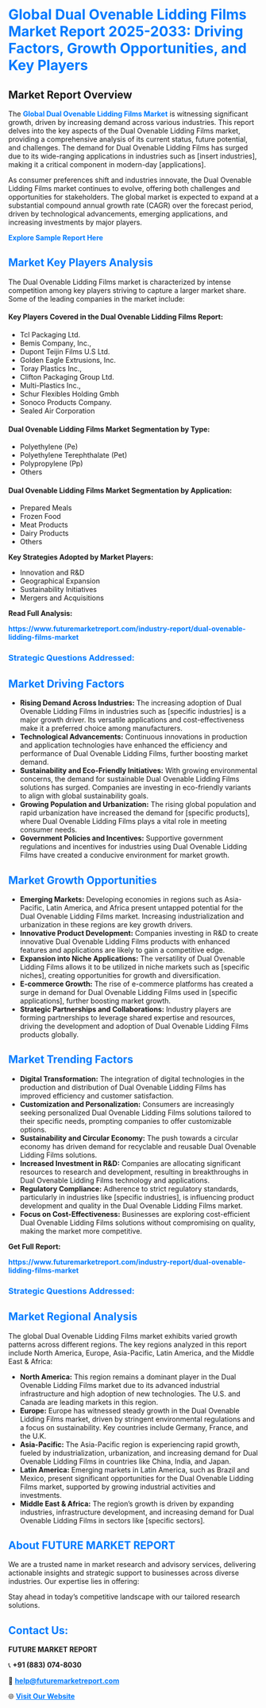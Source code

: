 <h1 style="color: #007BFF;">Global Dual Ovenable Lidding Films Market Report 2025-2033: Driving Factors, Growth Opportunities, and Key Players</h1>

<section id="overview">
<h2>Market Report Overview</h2>
<p>The <a href="https://www.futuremarketreport.com/industry-report/dual-ovenable-lidding-films-market" style="color: #007BFF; text-decoration: none;"><strong>Global Dual Ovenable Lidding Films Market</strong></a> is witnessing significant growth, driven by increasing demand across various industries. This report delves into the key aspects of the Dual Ovenable Lidding Films market, providing a comprehensive analysis of its current status, future potential, and challenges. The demand for Dual Ovenable Lidding Films has surged due to its wide-ranging applications in industries such as [insert industries], making it a critical component in modern-day [applications].</p>
<p>As consumer preferences shift and industries innovate, the Dual Ovenable Lidding Films market continues to evolve, offering both challenges and opportunities for stakeholders. The global market is expected to expand at a substantial compound annual growth rate (CAGR) over the forecast period, driven by technological advancements, emerging applications, and increasing investments by major players.</p>
</section>

<section id="overview">
<p><a href="https://www.futuremarketreport.com/request-sample/reportId=29740" style="color: #007BFF; text-decoration: none;"><strong>Explore Sample Report Here</strong></a></p>
</section>

<section id="key-players">
<h2 style="color: #007BFF;">Market Key Players Analysis</h2>
<p>The Dual Ovenable Lidding Films market is characterized by intense competition among key players striving to capture a larger market share. Some of the leading companies in the market include:</p>
<h4>Key Players Covered in the Dual Ovenable Lidding Films Report:</h4>
<ul><li>Tcl Packaging Ltd.</li><li>Bemis Company, Inc.,</li><li>Dupont Teijin Films U.S Ltd.</li><li>Golden Eagle Extrusions, Inc.</li><li>Toray Plastics Inc.,</li><li>Clifton Packaging Group Ltd.</li><li>Multi-Plastics Inc.,</li><li>Schur Flexibles Holding Gmbh</li><li>Sonoco Products Company.</li><li>Sealed Air Corporation</li></ul>
<h4>Dual Ovenable Lidding Films Market Segmentation by Type:</h4>
<ul><li>Polyethylene (Pe)</li><li>Polyethylene Terephthalate (Pet)</li><li>Polypropylene (Pp)</li><li>Others</li></ul>

<h4>Dual Ovenable Lidding Films Market Segmentation by Application:</h4>
<ul><li>Prepared Meals</li><li>Frozen Food</li><li>Meat Products</li><li>Dairy Products</li><li>Others</li></ul>
<p><strong>Key Strategies Adopted by Market Players:</strong></p>
<ul>
<li>Innovation and R&D</li>
<li>Geographical Expansion</li>
<li>Sustainability Initiatives</li>
<li>Mergers and Acquisitions</li>
</ul>
</section>

<section>
<p><strong>Read Full Analysis: </strong></p><a href="https://www.futuremarketreport.com/industry-report/dual-ovenable-lidding-films-market" style="color: #007BFF; text-decoration: none;"><strong>https://www.futuremarketreport.com/industry-report/dual-ovenable-lidding-films-market</strong></a>
<h3 style="color: #007BFF;">Strategic Questions Addressed:</h3>
</section>

<section id="driving-factors">
<h2 style="color: #007BFF;">Market Driving Factors</h2>
<ul>
<li><strong>Rising Demand Across Industries:</strong> The increasing adoption of Dual Ovenable Lidding Films in industries such as [specific industries] is a major growth driver. Its versatile applications and cost-effectiveness make it a preferred choice among manufacturers.</li>
<li><strong>Technological Advancements:</strong> Continuous innovations in production and application technologies have enhanced the efficiency and performance of Dual Ovenable Lidding Films, further boosting market demand.</li>
<li><strong>Sustainability and Eco-Friendly Initiatives:</strong> With growing environmental concerns, the demand for sustainable Dual Ovenable Lidding Films solutions has surged. Companies are investing in eco-friendly variants to align with global sustainability goals.</li>
<li><strong>Growing Population and Urbanization:</strong> The rising global population and rapid urbanization have increased the demand for [specific products], where Dual Ovenable Lidding Films plays a vital role in meeting consumer needs.</li>
<li><strong>Government Policies and Incentives:</strong> Supportive government regulations and incentives for industries using Dual Ovenable Lidding Films have created a conducive environment for market growth.</li>
</ul>
</section>

<section id="growth-opportunities">
<h2 style="color: #007BFF;">Market Growth Opportunities</h2>
<ul>
<li><strong>Emerging Markets:</strong> Developing economies in regions such as Asia-Pacific, Latin America, and Africa present untapped potential for the Dual Ovenable Lidding Films market. Increasing industrialization and urbanization in these regions are key growth drivers.</li>
<li><strong>Innovative Product Development:</strong> Companies investing in R&D to create innovative Dual Ovenable Lidding Films products with enhanced features and applications are likely to gain a competitive edge.</li>
<li><strong>Expansion into Niche Applications:</strong> The versatility of Dual Ovenable Lidding Films allows it to be utilized in niche markets such as [specific niches], creating opportunities for growth and diversification.</li>
<li><strong>E-commerce Growth:</strong> The rise of e-commerce platforms has created a surge in demand for Dual Ovenable Lidding Films used in [specific applications], further boosting market growth.</li>
<li><strong>Strategic Partnerships and Collaborations:</strong> Industry players are forming partnerships to leverage shared expertise and resources, driving the development and adoption of Dual Ovenable Lidding Films products globally.</li>
</ul>
</section>

<section id="trending-factors">
<h2 style="color: #007BFF;">Market Trending Factors</h2>
<ul>
<li><strong>Digital Transformation:</strong> The integration of digital technologies in the production and distribution of Dual Ovenable Lidding Films has improved efficiency and customer satisfaction.</li>
<li><strong>Customization and Personalization:</strong> Consumers are increasingly seeking personalized Dual Ovenable Lidding Films solutions tailored to their specific needs, prompting companies to offer customizable options.</li>
<li><strong>Sustainability and Circular Economy:</strong> The push towards a circular economy has driven demand for recyclable and reusable Dual Ovenable Lidding Films solutions.</li>
<li><strong>Increased Investment in R&D:</strong> Companies are allocating significant resources to research and development, resulting in breakthroughs in Dual Ovenable Lidding Films technology and applications.</li>
<li><strong>Regulatory Compliance:</strong> Adherence to strict regulatory standards, particularly in industries like [specific industries], is influencing product development and quality in the Dual Ovenable Lidding Films market.</li>
<li><strong>Focus on Cost-Effectiveness:</strong> Businesses are exploring cost-efficient Dual Ovenable Lidding Films solutions without compromising on quality, making the market more competitive.</li>
</ul>
</section>

<section>
<p><strong>Get Full Report: </strong></p><a href="https://www.futuremarketreport.com/industry-report/dual-ovenable-lidding-films-market" style="color: #007BFF; text-decoration: none;"><strong>https://www.futuremarketreport.com/industry-report/dual-ovenable-lidding-films-market</strong></a>
<h3 style="color: #007BFF;">Strategic Questions Addressed:</h3>
</section>


<section id="regional-analysis">
<h2 style="color: #007BFF;">Market Regional Analysis</h2>
<p>The global Dual Ovenable Lidding Films market exhibits varied growth patterns across different regions. The key regions analyzed in this report include North America, Europe, Asia-Pacific, Latin America, and the Middle East & Africa:</p>
<ul>
<li><strong>North America:</strong> This region remains a dominant player in the Dual Ovenable Lidding Films market due to its advanced industrial infrastructure and high adoption of new technologies. The U.S. and Canada are leading markets in this region.</li>
<li><strong>Europe:</strong> Europe has witnessed steady growth in the Dual Ovenable Lidding Films market, driven by stringent environmental regulations and a focus on sustainability. Key countries include Germany, France, and the U.K.</li>
<li><strong>Asia-Pacific:</strong> The Asia-Pacific region is experiencing rapid growth, fueled by industrialization, urbanization, and increasing demand for Dual Ovenable Lidding Films in countries like China, India, and Japan.</li>
<li><strong>Latin America:</strong> Emerging markets in Latin America, such as Brazil and Mexico, present significant opportunities for the Dual Ovenable Lidding Films market, supported by growing industrial activities and investments.</li>
<li><strong>Middle East & Africa:</strong> The region’s growth is driven by expanding industries, infrastructure development, and increasing demand for Dual Ovenable Lidding Films in sectors like [specific sectors].</li>
</ul>
</section>

<footer>
<h2 style="color: #007BFF;">About FUTURE MARKET REPORT</h2>
<p>We are a trusted name in market research and advisory services, delivering actionable insights and strategic support to businesses across diverse industries. Our expertise lies in offering:</p>

<p>Stay ahead in today’s competitive landscape with our tailored research solutions.</p>

<h2 style="color: #007BFF;">Contact Us:</h2>
<p><strong>FUTURE MARKET REPORT</strong></p>
<p>📞 <strong>+91 (883) 074-8030</strong></p>
<p>📧 <strong><a href="mailto:help@futuremarketreport.com" style="color: #007BFF;">help@futuremarketreport.com</a></strong></p>
<p>🌐 <strong><a href="https://www.futuremarketreport.com/" style="color: #007BFF;">Visit Our Website</a></strong></p>
</footer>